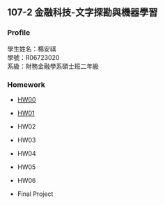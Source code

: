 ## 107-2 金融科技-文字探勘與機器學習

### Profile

學生姓名：楊安祺  
學號：R06723020  
系級：財務金融學系碩士班二年級  

### Homework
 
* [HW00](https://github.com/yac7447/107-2-Fintech-Course/tree/master/Homework/HW00)
- [HW01](https://github.com/yac7447/107-2-Fintech-Course/tree/master/Homework/HW01) 
* HW02  
- HW03
* HW04  
- HW05  
* HW06  
- Final Project  
